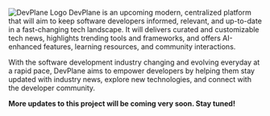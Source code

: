 ![DevPlane Logo](https://github.com/user-attachments/assets/b7df19d3-380e-41c2-abf2-e6e8e836d17c)
DevPlane is an upcoming modern, centralized platform that will aim to keep software developers informed, relevant, and up-to-date in a fast-changing tech landscape. It will delivers curated and customizable tech news, highlights trending tools and frameworks, and offers AI-enhanced features, learning resources, and community interactions.

With the software development industry changing and evolving everyday at a rapid pace, DevPlane aims to empower developers by helping them stay updated with industry news, explore new technologies, and connect with the developer community.

**More updates to this project will be coming very soon. Stay tuned!**


